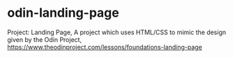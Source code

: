 # odin-landing-page
Project: Landing Page, A project which uses HTML/CSS to mimic the design given by the Odin Project, https://www.theodinproject.com/lessons/foundations-landing-page
